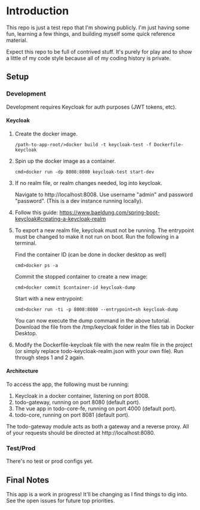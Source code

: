 # Introduction

This repo is just a test repo that I'm showing publicly. I'm just having some fun, learning a few things, and building myself some quick reference material.

Expect this repo to be full of contrived stuff.  It's purely for play and to show a little of my code style because all of my coding history is private.

## Setup

### Development

Development requires Keycloak for auth purposes (JWT tokens, etc).

#### Keycloak

1. Create the docker image.

   `
   /path-to-app-root/>docker build -t keycloak-test -f Dockerfile-keycloak
   `

2. Spin up the docker image as a container.

   `
   cmd>docker run -dp 8008:8080 keycloak-test start-dev
   `

3. If no realm file, or realm changes needed, log into keycloak.

   Navigate to http://localhost:8008. Use username "admin" and password "password".  (This is a dev instance running locally).
4. Follow this guide:  https://www.baeldung.com/spring-boot-keycloak#creating-a-keycloak-realm
5. To export a new realm file, keycloak must not be running. The entrypoint must be changed to make it not run on boot.  Run the following in a terminal.
   
   Find the container ID (can be done in docker desktop as well)
   
   `
   cmd>docker ps -a
   `
   
   Commit the stopped container to create a new image:

   `
   cmd>docker commit $container-id keycloak-dump
   `
   
   Start with a new entrypoint:

   `
   cmd>docker run -ti -p 8008:8080 --entrypoint=sh keycloak-dump
   `

   You can now execute the dump command in the above tutorial.  Download the file from the /tmp/keycloak folder in the files tab in Docker Desktop.

6. Modify the Dockerfile-keycloak file with the new realm file in the project (or simply replace todo-keycloak-realm.json with your own file). Run through steps 1 and 2 again.

#### Architecture

To access the app, the following must be running:

1. Keycloak in a docker container, listening on port 8008.
2. todo-gateway, running on port 8080 (default port).
3. The vue app in todo-core-fe, running on port 4000 (default port).
4. todo-core, running on port 8081 (default port).

The todo-gateway module acts as both a gateway and a reverse proxy. All of your requests should be directed at http://localhost:8080.

### Test/Prod

There's no test or prod configs yet. 

## Final Notes

This app is a work in progress!  It'll be changing as I find things to dig into.  See the open issues for future top priorities.

